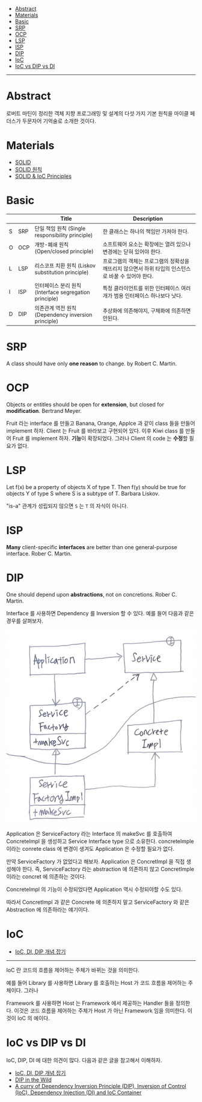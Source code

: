 - [Abstract](#abstract)
- [Materials](#materials)
- [Basic](#basic)
- [SRP](#srp)
- [OCP](#ocp)
- [LSP](#lsp)
- [ISP](#isp)
- [DIP](#dip)
- [IoC](#ioc)
- [IoC vs DIP vs DI](#ioc-vs-dip-vs-di)

----

# Abstract

로버트 마틴이 정리한 객체 지향 프로그래밍 및 설계의 다섯 가지 기본 원칙을 마이클 페더스가 두문자어 기억술로 소개한 것이다.

# Materials

* [SOLID](https://johngrib.github.io/wiki/SOLID/)
* [SOLID 원칙](https://dev-momo.tistory.com/entry/SOLID-%EC%9B%90%EC%B9%99)
* [SOLID & IoC Principles](https://www.slideshare.net/PavloHodysh/solid-ioc-principles-66628530)

# Basic

| | | Title  | Description |
|--|--|--|--|
| S | SRP | 단일 책임 원칙 (Single responsibility principle) |  한 클래스는 하나의 책임만 가져야 한다. |
| O | OCP | 개방-폐쇄 원칙 (Open/closed principle) | 소프트웨어 요소는 확장에는 열려 있으나 변경에는 닫혀 있어야 한다. |
| L | LSP | 리스코프 치환 원칙 (Liskov substitution principle) | 프로그램의 객체는 프로그램의 정확성을 깨뜨리지 않으면서 하위 타입의 인스턴스로 바꿀 수 있어야 한다. |
| I | ISP | 인터페이스 분리 원칙 (Interface segregation principle) | 특정 클라이언트를 위한 인터페이스 여러 개가 범용 인터페이스 하나보다 낫다. |
| D | DIP | 의존관계 역전 원칙 (Dependency inversion principle) | 추상화에 의존해야지, 구체화에 의존하면 안된다. |

# SRP

A class should have only **one reason** to change. by Robert C. Martin.

# OCP

Objects or entitles should be open for **extension**, but closed for **modification**. Bertrand Meyer.

Fruit 라는 interface 를 만들고 Banana, Orange, Applce 과 같이 class 들을 만들어
implement 하자. Client 는 Fruit 를 바라보고 구현되어 있다. 이후 Kiwi class 를
만들어 Fruit 를 implement 하자. **기능**이 확장되었다. 그러나 Client 의 code 는
**수정**할 필요가 없다.  

# LSP

Let f(x) be a property of objects X of type T. Then f(y) should be true for objects Y of type S where S is a subtype of T. Barbara Liskov.

"is-a" 관계가 성립되지 않으면 `S` 는 `T` 의 자식이 아니다.

# ISP

**Many** client-specific **interfaces** are better than one general-purpose interface. Rober C. Martin.

# DIP

One should depend upon **abstractions**, not on concretions. Rober C. Martin.

Interface 를 사용하면 Dependency 를 Inversion 할 수 있다. 예를 들어 다음과 같은 경우를 살펴보자.

![](img/solid_dip.png)

Application 은 ServiceFactory 라는 Interface 의 makeSvc 를 호출하여 ConcreteImpl 을 생성하고 Service Interface type 으로 소유한다. concreteImple 이라는 conrete class 에 변경이 생겨도 Application 은 수정할 필요가 없다.

만약 ServiceFactory 가 없었다고 해보자. Application 은 ConcretImpl 을 직접 생성해야 한다. 즉, ServiceFactory 라는 abstraction 에 의존하지 않고 ConcretImple 이라는 concret 에 의존하는 것이다.

ConcreteImpl 의 기능이 수정되었다면 Application 역시 수정되야할 수도 있다. 

따라서 ConcretImpl 과 같은 Concrete 에 의존하지 말고 ServiceFactory 와 같은 Abstraction 에 의존하라는 얘기이다.

# IoC

* [IoC, DI, DIP 개념 잡기](https://vagabond95.me/posts/about-ioc-dip-di/)

---

IoC 란 코드의 흐름을 제어하는 주체가 바뀌는 것을 의미한다. 

예를 들어 Library 를 사용하면 Library 를 호출하는 Host 가 코드 흐름을 제어하는
주체이다. 그러나 

Framework 를 사용하면 Host 는 Framework 에서 제공하는 Handler 들을 정의한다.
이것은 코드 흐름을 제어하는 주체가 Host 가 아닌 Framework 임을 의미한다. 이것이
IoC 의 예이다.

# IoC vs DIP vs DI

IoC, DIP, DI 에 대한 의견이 많다. 다음과 같은 글을 참고해서 이해하자.

* [IoC, DI, DIP 개념 잡기](https://vagabond95.me/posts/about-ioc-dip-di/)
* [DIP in the Wild](https://martinfowler.com/articles/dipInTheWild.html#YouMeanDependencyInversionRight)
* [A curry of Dependency Inversion Principle (DIP), Inversion of Control (IoC), Dependency Injection (DI) and IoC Container](https://www.codeproject.com/Articles/538536/A-curry-of-Dependency-Inversion-Principle-DIP-Inve#Dependency%20Inversion%20Principle%20(DIP))

